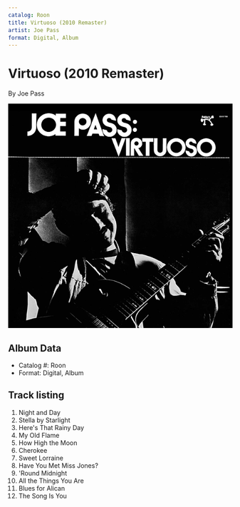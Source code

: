 ```yaml
---
catalog: Roon
title: Virtuoso (2010 Remaster)
artist: Joe Pass
format: Digital, Album
---
```


# Virtuoso (2010 Remaster)

By Joe Pass

![](../../assets/albumcovers/Joe_Pass-Virtuoso_2010_Remaster.png)

## Album Data

- Catalog #: Roon
- Format: Digital, Album


## Track listing


1. Night and Day
2. Stella by Starlight
3. Here's That Rainy Day
4. My Old Flame
5. How High the Moon
6. Cherokee
7. Sweet Lorraine
8. Have You Met Miss Jones?
9. 'Round Midnight
10. All the Things You Are
11. Blues for Alican
12. The Song Is You

